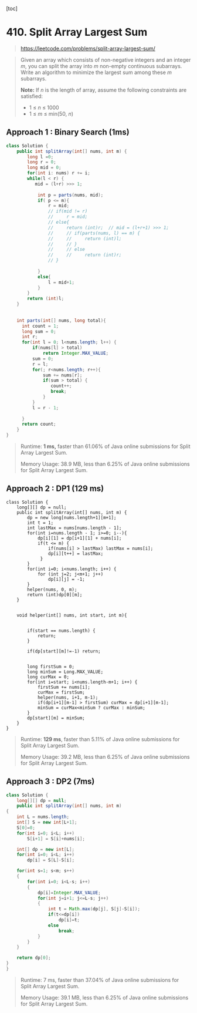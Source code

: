 [toc]

#  410. Split Array Largest Sum

> https://leetcode.com/problems/split-array-largest-sum/

> Given an array which consists of non-negative integers and an integer *m*, you can split the array into *m* non-empty continuous subarrays. Write an algorithm to minimize the largest sum among these *m* subarrays.
>
> **Note:**
> If *n* is the length of array, assume the following constraints are satisfied:
>
> - 1 ≤ *n* ≤ 1000
> - 1 ≤ *m* ≤ min(50, *n*)

## Approach 1 :  Binary Search (1ms)

```java
class Solution {
    public int splitArray(int[] nums, int m) {
        long l =0;
        long r = 0;
        long mid = 0;
        for(int i: nums) r += i;
        while(l < r) {
           mid = (l+r) >>> 1;
            
            int p = parts(nums, mid);
            if( p <= m){
                r = mid;
                // if(mid != r)
                //     r = mid;
                // else{
                //     return (int)r;  // mid = (l+r+1) >>> 1;
                //     // if(parts(nums, l) == m) {
                //     //     return (int)l;
                //     // }
                //     // else
                //     //     return (int)r;
                // }
                    
            }
            else{
                l = mid+1;
            }
        }
        return (int)l;
    }
    
    
    int parts(int[] nums, long total){
      int count = 1;
      long sum = 0;
      int r;
      for(int l = 0; l<nums.length; l++) {
          if(nums[l] > total) 
              return Integer.MAX_VALUE;
          sum = 0;
          r = l;
          for(; r<nums.length; r++){
              sum += nums[r];
              if(sum > total) {
                 count++;
                 break;
              }
          }
          l = r - 1;
         
      }
      return count;
    }
}
```
>Runtime: **1 ms,** faster than 61.06% of Java online submissions for Split Array Largest Sum.
>
>Memory Usage: 38.9 MB, less than 6.25% of Java online submissions for Split Array Largest Sum.

## Approach 2 :  DP1 (129 ms)

```
class Solution {
    long[][] dp = null;
    public int splitArray(int[] nums, int m) {
        dp = new long[nums.length+1][m+1];
        int t = 1;
        int lastMax = nums[nums.length - 1];
        for(int i=nums.length - 1; i>=0; i--){
            dp[i][1] = dp[i+1][1] + nums[i];
            if(t <= m) {
                if(nums[i] > lastMax) lastMax = nums[i];
                dp[i][t++] = lastMax;
             }
        }        
        for(int i=0; i<nums.length; i++) {
            for (int j=2; j<m+1; j++)
                dp[i][j] = -1;
        }
        helper(nums, 0, m);
        return (int)dp[0][m];
    }
    
    
    void helper(int[] nums, int start, int m){
        
        
        if(start == nums.length) {
            return;
        }        
        
        if(dp[start][m]!=-1) return; 
    
        
        long firstSum = 0;
        long minSum = Long.MAX_VALUE;
        long curMax = 0;
        for(int i=start; i<nums.length-m+1; i++) {
            firstSum += nums[i];
            curMax = firstSum;
            helper(nums, i+1, m-1);
            if(dp[i+1][m-1] > firstSum) curMax = dp[i+1][m-1];
            minSum = curMax<minSum ? curMax : minSum;
        }
        dp[start][m] = minSum;
    }
}
```

>Runtime: **129 ms**, faster than 5.11% of Java online submissions for Split Array Largest Sum.
>
>Memory Usage: 39.2 MB, less than 6.25% of Java online submissions for Split Array Largest Sum.

## Approach 3 :  DP2 (7ms)

```java
class Solution {
    long[][] dp = null;
    public int splitArray(int[] nums, int m)
{
    int L = nums.length;
    int[] S = new int[L+1];
    S[0]=0;
    for(int i=0; i<L; i++)
        S[i+1] = S[i]+nums[i];

    int[] dp = new int[L];
    for(int i=0; i<L; i++)
        dp[i] = S[L]-S[i];

    for(int s=1; s<m; s++)
    {
        for(int i=0; i<L-s; i++)
        {
            dp[i]=Integer.MAX_VALUE;
            for(int j=i+1; j<=L-s; j++)
            {
                int t = Math.max(dp[j], S[j]-S[i]);
                if(t<=dp[i])
                    dp[i]=t;
                else
                    break;
            }
        }
    }

    return dp[0];
}
}
```

> Runtime: 7 ms, faster than 37.04% of Java online submissions for Split Array Largest Sum.
>
> Memory Usage: 39.1 MB, less than 6.25% of Java online submissions for Split Array Largest Sum.